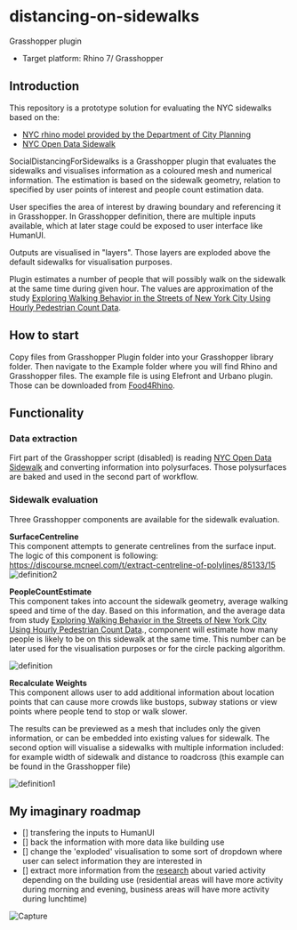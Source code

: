 # distancing-on-sidewalks

Grasshopper plugin
- Target platform: Rhino 7/ Grasshopper

## Introduction

This repository is a prototype solution for evaluating the NYC sidewalks based on the:
- [NYC rhino model provided by the Department of City Planning](https://www1.nyc.gov/site/planning/data-maps/open-data/dwn-nyc-3d-model-download.page)
- [NYC Open Data Sidewalk](https://data.cityofnewyork.us/City-Government/Sidewalk/vfx9-tbb6)

SocialDistancingForSidewalks is a Grasshopper plugin that evaluates the sidewalks and visualises information as a coloured mesh and numerical information. The estimation is based on the sidewalk geometry, relation to specified by user points of interest and people count estimation data.

User specifies the area of interest by drawing boundary and referencing it in Grasshopper. In Grasshopper definition, there are multiple inputs available, which at later stage could be exposed to user interface like HumanUI.

Outputs are visualised in "layers". Those layers are exploded above the default sidewalks for visualisation purposes.

Plugin estimates a number of people that will possibly walk on the sidewalk at the same time during given hour. The values are approximation of the study [Exploring Walking Behavior in the Streets of New York City Using Hourly Pedestrian Count Data](https://www.mdpi.com/2071-1050/12/19/7863/htm#fig_body_display_sustainability-12-07863-f002).

## How to start
Copy files from Grasshopper Plugin folder into your Grasshopper library folder. Then navigate to the Example folder where you will find Rhino and Grasshopper files.
The example file is using Elefront and Urbano plugin. Those can be downloaded from [Food4Rhino](https://www.food4rhino.com/en).

## Functionality<br />

### Data extraction<br />
Firt part of the Grasshopper script (disabled) is reading [NYC Open Data Sidewalk](https://data.cityofnewyork.us/City-Government/Sidewalk/vfx9-tbb6) and converting information into polysurfaces.
Those polysurfaces are baked and used in the second part of workflow.

### Sidewalk evaluation<br />
Three Grasshopper components are available for the sidewalk evaluation. 

**SurfaceCentreline**<br />
This component attempts to generate centrelines from the surface input. 
The logic of this component is following: https://discourse.mcneel.com/t/extract-centreline-of-polylines/85133/15
![definition2](https://user-images.githubusercontent.com/35227625/142051934-24c873e4-62ac-4bf3-8bbb-9f41e4f494f4.png)


**PeopleCountEstimate**<br />
This component takes into account the sidewalk geometry, average walking speed and time of the day. Based on this information, and the average data from study [Exploring Walking Behavior in the Streets of New York City Using Hourly Pedestrian Count Data](https://www.mdpi.com/2071-1050/12/19/7863/htm#fig_body_display_sustainability-12-07863-f002)., component will estimate how many people is likely to be on this sidewalk at the same time. This number can be later used for the visualisation purposes or for the circle packing algorithm.

![definition](https://user-images.githubusercontent.com/35227625/142049652-2a1da68b-3a20-45c2-b186-2baaf1e72f2a.png)

**Recalculate Weights**<br />
This component allows user to add additional information about location points that can cause more crowds like bustops, subway stations or view points where people tend to stop or walk slower. 

The results can be previewed as a mesh that includes only the given information, or can be embedded into existing values for sidewalk. The second option will visualise a sidewalks with multiple information included: for example width of sidewalk and distance to roadcross (this example can be found in the Grasshopper file)

![definition1](https://user-images.githubusercontent.com/35227625/142051776-6ce5be1a-d591-438f-bcf5-b0a3e12e63df.png)

## My imaginary roadmap
- [] transfering the inputs to HumanUI
- [] back the information with more data like building use
- [] change the 'exploded' visualisation to some sort of dropdown where user can select information they are interested in
- [] extract more information from the [research](https://www.mdpi.com/2071-1050/12/19/7863/htm#fig_body_display_sustainability-12-07863-f002) about varied activity depending on the building use (residential areas will have more activity during morning and evening, business areas will have more activity during lunchtime)

![Capture](https://user-images.githubusercontent.com/35227625/142054984-74206fa3-2f7d-4407-b8e1-e6cfff65e053.PNG)

